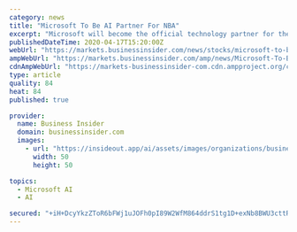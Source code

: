 ```yaml
---
category: news
title: "Microsoft To Be AI Partner For NBA"
excerpt: "Microsoft will become the official technology partner for the National Basketball Association or NBA under a new multi-year"
publishedDateTime: 2020-04-17T15:20:00Z
webUrl: "https://markets.businessinsider.com/news/stocks/microsoft-to-be-ai-partner-for-nba-1029102857"
ampWebUrl: "https://markets.businessinsider.com/amp/news/Microsoft-To-Be-AI-Partner-For-NBA-1029102857"
cdnAmpWebUrl: "https://markets-businessinsider-com.cdn.ampproject.org/c/s/markets.businessinsider.com/amp/news/Microsoft-To-Be-AI-Partner-For-NBA-1029102857"
type: article
quality: 84
heat: 84
published: true

provider:
  name: Business Insider
  domain: businessinsider.com
  images:
    - url: "https://insideout.app/ai/assets/images/organizations/businessinsider.com-50x50.jpg"
      width: 50
      height: 50

topics:
  - Microsoft AI
  - AI

secured: "+iH+DcyYkzZToR6bFWj1uJOFh0pI89W2WfM864ddrS1tg1D+exNb8BWU3cttRifgbcM/BCxtzhUcFVzsHRDejlkuEu5/+Vyw1/XhafdhozBQ0PlffVIdMcGgcKfNAdJ22GuhZDFgnZAjEWxp4JMgjcPcZeftnMKN1dWIcxjb+QVF6IIYQ5p0uKrBWBGcdA3SY5d8KbJAC9p9jbfOGjtV/6Z24VLbWLS65E1Trh0u1mTq0eSkcQ8hEokydRB/tIBdhkswCw67vHSfNVSKYzRtj72vdZHAHTyDrPAH+IVPG7uCHiY/vJL2EnIUoCw7Xeub;wK+0YRxx+Lx3+8s9VTMNLQ=="
---
```


